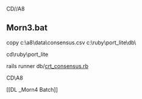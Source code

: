 CD//A8

## Morn3.bat

copy c:\\a8\\data\\consensus.csv c:\\ruby\\port_lite\\db\

cd\\ruby\\port_lite

rails runner db/[crt_consensus.rb](https://github.com/santimcs/port_lite/blob/master/db/crt_consensus.rb)

CD\\A8

[[DL _Morn4 Batch]]
